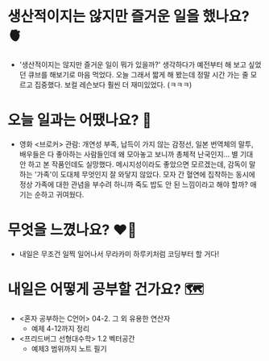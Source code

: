 # 생산적이지는 않지만 즐거운 일을 했나요? 🫀
- '생산적이지는 않지만 즐거운 일이 뭐가 있을까?' 생각하다가 예전부터 해 보고 싶었던 큐브를 해보기로 마음 먹었다. 오늘 그래서 짧게 해 봤는데 정말 시간 가는 줄 모르고 집중했다. 보컬 레슨보다 훨씬 더 재미있었다. (ㅋㅋㅋ)

# 오늘 일과는 어땠나요? 🧳
- 영화 <브로커> 관람: 개연성 부족, 납득이 가지 않는 감정선, 일본 번역체의 말투, 배우들은 다 좋아하는 사람들인데 왜 모아놓고 보니까 총체적 난국인지... 별 기대 안 하고 본 작품인데도 실망했다. 메시지성이라도 좋았으면 모르겠는데, 감독이 말하는 '가족'이 도대체 무엇인지 잘 와닿지 않았다. 모자 간 혈연에 집착하는 동시에 정상 가족에 대한 관념을 부수려 하니까 죽도 밥도 안 된 느낌이라고 해야 할까? 애기는 순하고 귀여웠다.

# 무엇을 느꼈나요? ❤️‍🔥
- 내일은 무조건 일찍 일어나서 무라카미 하루키처럼 코딩부터 할 거다!

# 내일은 어떻게 공부할 건가요? 🗺
- <혼자 공부하는 C언어> 04-2. 그 외 유용한 연산자
    - 예제 4-12까지 정리
- <프리드버그 선형대수학> 1.2 벡터공간
    - 예제3 범위까지 노트 필기
